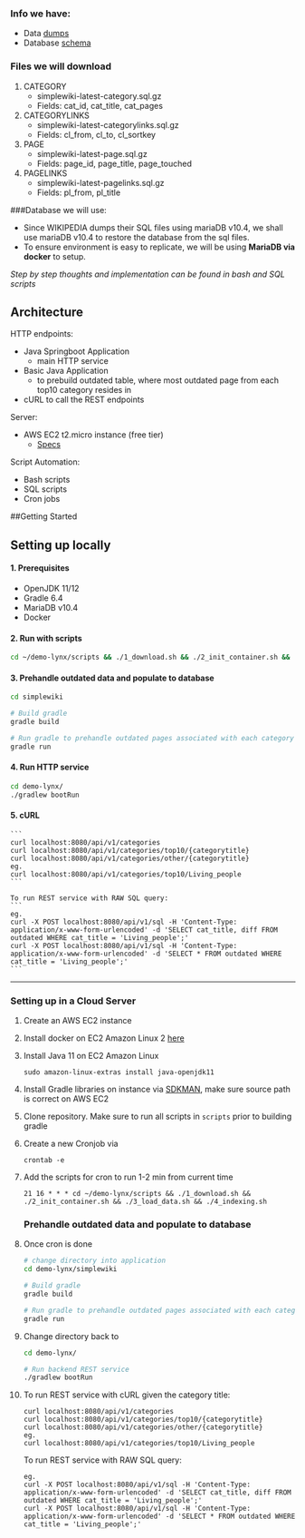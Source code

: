### Info we have:
- Data [dumps](https://dumps.wikimedia.org/simplewiki/latest/)
- Database [schema](https://meta.wikimedia.org/wiki/Data_dumps/What%27s_available_for_download#Database_tables)

### Files we will download 
1. CATEGORY 
    - simplewiki-latest-category.sql.gz 
    - Fields: cat_id, cat_title, cat_pages
2. CATEGORYLINKS 
    - simplewiki-latest-categorylinks.sql.gz
    - Fields: cl_from, cl_to, cl_sortkey
3. PAGE 
    - simplewiki-latest-page.sql.gz
    - Fields: page_id, page_title, page_touched
4. PAGELINKS 
    - simplewiki-latest-pagelinks.sql.gz
    - Fields: pl_from, pl_title

###Database we will use:
- Since WIKIPEDIA dumps their SQL files using mariaDB v10.4, we shall use mariaDB v10.4 to restore the database from the sql files.
- To ensure environment is easy to replicate, we will be using **MariaDB via docker** to setup.

*Step by step thoughts and implementation can be found in bash and SQL scripts*

## Architecture
HTTP endpoints:
- Java Springboot Application 
    - main HTTP service
- Basic Java Application 
    - to prebuild outdated table, where most outdated page from each top10 category resides in
- cURL to call the REST endpoints

Server:
- AWS EC2 t2.micro instance (free tier)
    - [Specs](https://aws.amazon.com/ec2/instance-types/t2/)

Script Automation:
- Bash scripts
- SQL scripts
- Cron jobs


##Getting Started

## Setting up locally
#### 1. Prerequisites
- OpenJDK 11/12
- Gradle 6.4
- MariaDB v10.4
- Docker

#### 2. Run with scripts
```bash
cd ~/demo-lynx/scripts && ./1_download.sh && ./2_init_container.sh && ./3_load_data.sh && ./4_indexing.sh
```

#### 3. Prehandle outdated data and populate to database
```bash
cd simplewiki

# Build gradle
gradle build

# Run gradle to prehandle outdated pages associated with each category
gradle run
```

#### 4. Run HTTP service
```bash
cd demo-lynx/
./gradlew bootRun
```

#### 5. cURL
    ```
    curl localhost:8080/api/v1/categories 
    curl localhost:8080/api/v1/categories/top10/{categorytitle}
    curl localhost:8080/api/v1/categories/other/{categorytitle} 
    eg. 
    curl localhost:8080/api/v1/categories/top10/Living_people
    ```
    
    To run REST service with RAW SQL query:
    ```
    eg. 
    curl -X POST localhost:8080/api/v1/sql -H 'Content-Type: application/x-www-form-urlencoded' -d 'SELECT cat_title, diff FROM outdated WHERE cat_title = 'Living_people';'
    curl -X POST localhost:8080/api/v1/sql -H 'Content-Type: application/x-www-form-urlencoded' -d 'SELECT * FROM outdated WHERE cat_title = 'Living_people';'
    ```
______________________________________________________

### Setting up in a Cloud Server
1. Create an AWS EC2 instance
2. Install docker on EC2 Amazon Linux 2 [here](https://docs.aws.amazon.com/AmazonECS/latest/developerguide/docker-basics.html)
3. Install Java 11 on EC2 Amazon Linux
    ```
    sudo amazon-linux-extras install java-openjdk11
    ```
4. Install Gradle libraries on instance via [SDKMAN](https://sdkman.io/install), make sure source path is correct on AWS EC2
5. Clone repository. Make sure to run all scripts in `scripts` prior to building gradle
6. Create a new Cronjob via 
    ```
    crontab -e
    ```
7. Add the scripts for cron to run 1-2 min from current time
    ```
    21 16 * * * cd ~/demo-lynx/scripts && ./1_download.sh && ./2_init_container.sh && ./3_load_data.sh && ./4_indexing.sh
    ```
   
   ### Prehandle outdated data and populate to database
8. Once cron is done
    ```bash
   # change directory into application
   cd demo-lynx/simplewiki
   
   # Build gradle
   gradle build
   
   # Run gradle to prehandle outdated pages associated with each category
   gradle run
    ```
9. Change directory back to 
    ```bash
   cd demo-lynx/
   
   # Run backend REST service
   ./gradlew bootRun
    ```

10. To run REST service with cURL given the category title:
    ```
    curl localhost:8080/api/v1/categories 
    curl localhost:8080/api/v1/categories/top10/{categorytitle}
    curl localhost:8080/api/v1/categories/other/{categorytitle} 
    eg. 
    curl localhost:8080/api/v1/categories/top10/Living_people
    ```
    
    To run REST service with RAW SQL query:
    ```
    eg. 
    curl -X POST localhost:8080/api/v1/sql -H 'Content-Type: application/x-www-form-urlencoded' -d 'SELECT cat_title, diff FROM outdated WHERE cat_title = 'Living_people';'
    curl -X POST localhost:8080/api/v1/sql -H 'Content-Type: application/x-www-form-urlencoded' -d 'SELECT * FROM outdated WHERE cat_title = 'Living_people';'
    ```

